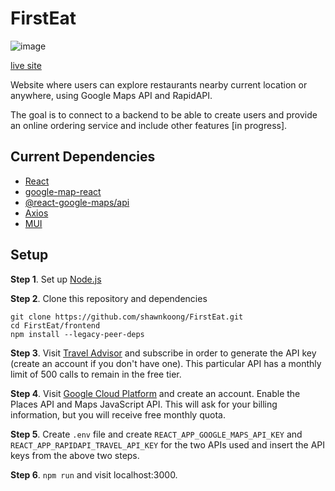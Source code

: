 # FirstEat
![image](https://user-images.githubusercontent.com/40903086/221738985-43a7a0a8-d13d-4a0f-b4fa-ab8a67c4e5c3.png)

[live site](https://firsteat.netlify.app/)

Website where users can explore restaurants nearby current location or anywhere, using Google Maps API and RapidAPI. 

The goal is to connect to a backend to be able to create users and provide an online ordering service and include other features [in progress].

## Current Dependencies
- [React](https://reactjs.org/)
- [google-map-react](https://github.com/google-map-react/google-map-react)
- [@react-google-maps/api](https://react-google-maps-api-docs.netlify.app/)
- [Axios](https://axios-http.com/docs/intro)
- [MUI](https://mui.com/)

## Setup
**Step 1**. Set up [Node.js](https://nodejs.org/en/)

**Step 2**. Clone this repository and dependencies
```
git clone https://github.com/shawnkoong/FirstEat.git
cd FirstEat/frontend
npm install --legacy-peer-deps
```
**Step 3**. Visit [Travel Advisor](https://rapidapi.com/apidojo/api/travel-advisor) and subscribe in order to generate the API key (create an account if you don't have one).
This particular API has a monthly limit of 500 calls to remain in the free tier.

**Step 4**. Visit [Google Cloud Platform](https://cloud.google.com/) and create an account. Enable the Places API and Maps JavaScript API.
This will ask for your billing information, but you will receive free monthly quota.

**Step 5**. Create ```.env``` file and create ```REACT_APP_GOOGLE_MAPS_API_KEY``` and ```REACT_APP_RAPIDAPI_TRAVEL_API_KEY``` for the two APIs used and insert the API keys from the above two steps.

**Step 6**. ```npm run``` and visit localhost:3000.

